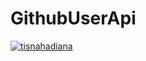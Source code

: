 # GithubUserApi
[![tisnahadiana](https://app.circleci.com/pipelines/github/tisnahadiana/GithubUserApi.svg?style=svg)](https://app.circleci.com/pipelines/github/tisnahadiana/GithubUserApi)
